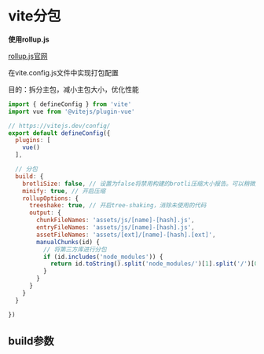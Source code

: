 # vite分包

**使用rollup.js**

[rollup.js官网](https://www.rollupjs.com/)

在vite.config.js文件中实现打包配置

目的：拆分主包，减小主包大小，优化性能

```js
import { defineConfig } from 'vite'
import vue from '@vitejs/plugin-vue'

// https://vitejs.dev/config/
export default defineConfig({
  plugins: [
    vue()
  ],

  // 分包
  build: {
    brotliSize: false, // 设置为false将禁用构建的brotli压缩大小报告。可以稍微提高构建速度
    minify: true, // 开启压缩
    rollupOptions: {
      treeshake: true, // 开启tree-shaking，消除未使用的代码
      output: {
        chunkFileNames: 'assets/js/[name]-[hash].js',
        entryFileNames: 'assets/js/[name]-[hash].js',
        assetFileNames: 'assets/[ext]/[name]-[hash].[ext]',
        manualChunks(id) {
          // 将第三方库进行分包
          if (id.includes('node_modules')) {
            return id.toString().split('node_modules/')[1].split('/')[0].toString();
          }
        }
      }
    }
  }

})

```

## build参数

